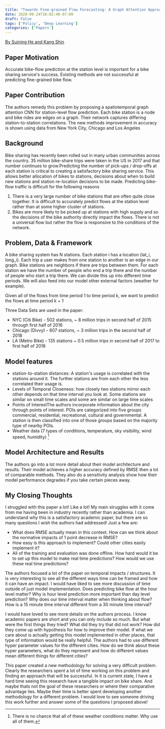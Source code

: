 ```yaml
---
title: "Towards Fine-grained Flow Forecasting: A Graph Attention Approach for Bike Sharing Systems"
date: 2020-09-24T16:02:40-07:00
draft: False
tags: ['Policy', 'Deep Learning']
categories: ['Papers']
---
```


[By Suining He and Kang Shin](https://dl.acm.org/doi/abs/10.1145/3366423.3380097)


## Paper Motivation

Accurate bike-flow prediction at the station level is important for a bike sharing service's success. Existing methods are not successful at predicting fine-grained bike flow.

## Paper Contribution

The authors remedy this problem by proposing a spatiotemporal graph attention CNN for station-level flow prediction. Each bike station is a node and bike rides are edges on a graph. Their network captures differing station-to-station correlations. The new methods improvement in accuracy is shown using data from New York City, Chicago and Los Angeles

## Background

Bike sharing has recently been rolled out in many urban communities across the country. 35 million bike-share trips were taken in the US in 2017 and that number continues to grow.Predicting the number of pick-ups / drop-offs at each station is critical to creating a satisfactory bike sharing service. This allows better allocation of bikes to stations, decisions about when to build new stations and station re-location decisions to be made. Predicting bike-flow traffic is difficult for the following reasons

1. There is a very large number of bike stations that are often quite close together. It is difficult to accurately predict flows at the station level rather than at some higher cluster of stations.
2. Bikes are more likely to be picked up at stations with high supply and so the decisions of the bike authority directly impact the flows. There is not a universal flow but rather the flow is responsive to the conditions of the network.

## Problem, Data & Framework

A bike sharing system has N stations. Each station i has a location (lat_i, long_i). Each trip a user makes from one station to another is an edge in our graph. Bike stations are neighbors if there are trips between them. For each station we have the number of people who end a trip there and the number of people who start a trip there. We can divide this up into different time periods. We will also feed into our model other external factors (weather for example).

Given all of the flows from time period 1 to time period k, we want to predict the flows at time period k + 1

Three Data Sets are used in the paper:

- NYC (Citi Bike) - 502 stations, ~ 8 million trips in second half of 2015 through first half of 2016
- Chicago (Divvy) - 607 stations, ~ 3 million trips in the second half of 2018
- LA (Metro Bike) - 135 stations ~ 0.5 million trips in second half of 2017 to first half of 2018

## Model features
- station-to-station distances: A station's usage is correlated with the stations around it. The further stations are from each other the less correlated their usage is.
- Levels of Temporal Closeness: how closely two stations mirror each other depends on that time interval you look at. Some stations are similar on small time scales and some are similar on large time scales
- Points of InterestThe authors incorporate information about the city through points of interest. POIs are categorized into five groups commercial, residential, recreational, cultural and governmental. A station is then classified into one of those groups based on the majority type of nearby POIs.
- Weather data (7 types of conditions, temperature, sky visibility, wind speed, humidity) [^1]

## Model Architecture and Results

The authors go into a lot more detail about their model architecture and results. Their model achieves a higher accuracy defined by RMSE then a lot of comparable methods. They also do a sensitivity analysis show how their model performance degrades if you take certain pieces away.

## My Closing Thoughts
I struggled with this paper a lot! Like a lot! My main struggles with it come from me having been in industry recently rather than academia. I can understand why this is a satisfactory academic paper, but there are so many questions I wish the authors had addressed! Just a few are:

- What does RMSE actually mean in this context. How can we think about the normative impacts of 1 point decrease in RMSE?
- How easy is this approach to implement? Could other cities easily implement it?
- All of the training and evaluation was done offline. How hard would it be to set up this model to make real time predictions? How would we use these real time predictions?

The authors focused a lot of the paper on temporal impacts / structures. It is very interesting to see all the different ways time can be framed and how it can have an impact. I would have liked to see more discussion of time outside of just model implementation. Does predicting bike flow at the hour level matter? Why is hour level prediction more important than day level prediction? Why does our time interval matter when thinking about flow? How is a 15 minute time interval different from a 30 minute time interval?

I would have loved to see more details on the authors process. I know academic papers are short and you can only include so much. But what were the first things they tried? What did they try that did not work? How did they come up with hypothesis for how to improve their model. If what we care about is actually getting this model implemented in other places, that type of information would be really helpful. The authors had to use different hyper parameter values for the different cities. How do we think about these hyper parameters, what do they represent and how do different values mean different things for different cities?


This paper created a new methodology for solving a very difficult problem. Clearly the researchers spent a lot of time working on this problem and finding an approach that will be successful. In it is current state, I have a hard time seeing this research have a tangible impact on bike share. And maybe thats not the goal of these researchers or where their comparative advantage lies. Maybe their time is better spent developing another methodology for a different problem. I would love to see someone driving this work further and answer some of the questions I proposed above!

[^1]: There is no chance that all of these weather conditions matter. Why use all of them.
